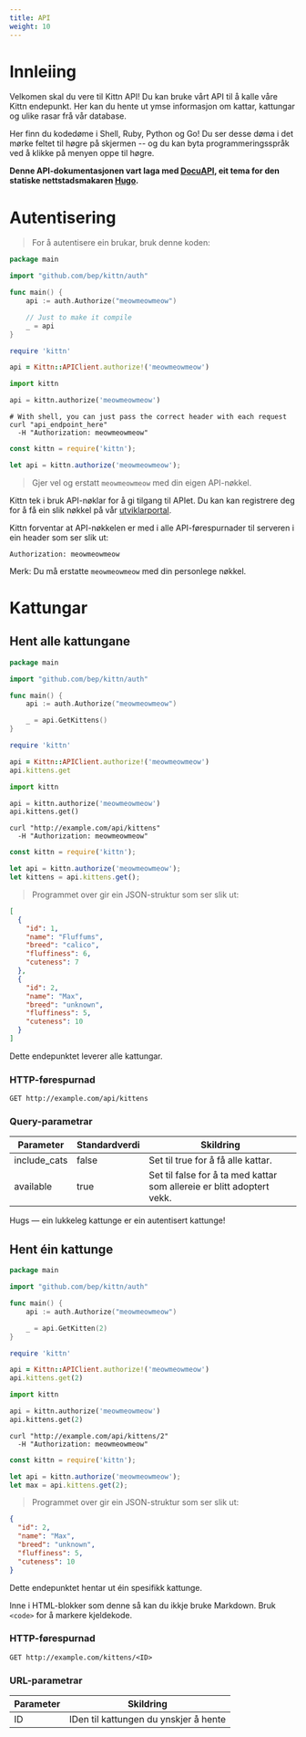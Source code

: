 ```yaml
---
title: API
weight: 10
---
```


# Innleiing

Velkomen skal du vere til Kittn API! Du kan bruke vårt API til å kalle våre Kittn endepunkt. Her kan du hente ut ymse informasjon om kattar, kattungar og ulike rasar frå vår database.

Her finn du kodedøme i Shell, Ruby, Python og Go! Du ser desse døma i det mørke feltet til høgre på skjermen -- og du kan byta programmeringsspråk ved å klikke på menyen oppe til høgre.

**Denne API-dokumentasjonen vart laga med  [DocuAPI](https://github.com/bep/docuapi/),  eit tema for den statiske nettstadsmakaren [Hugo](http://gohugo.io/).** 

# Autentisering

> For å autentisere ein brukar, bruk denne koden:

```go
package main

import "github.com/bep/kittn/auth"

func main() {
	api := auth.Authorize("meowmeowmeow")

	// Just to make it compile
	_ = api
}
```

```ruby
require 'kittn'

api = Kittn::APIClient.authorize!('meowmeowmeow')
```

```python
import kittn

api = kittn.authorize('meowmeowmeow')
```

```shell
# With shell, you can just pass the correct header with each request
curl "api_endpoint_here"
  -H "Authorization: meowmeowmeow"
```

```javascript
const kittn = require('kittn');

let api = kittn.authorize('meowmeowmeow');
```

> Gjer vel og erstatt `meowmeowmeow` med din eigen API-nøkkel.

Kittn tek i bruk API-nøklar for å gi tilgang til APIet. Du kan kan registrere deg for å få ein slik nøkkel på vår  [utviklarportal](http://example.com/developers).

Kittn forventar at API-nøkkelen er med i alle API-førespurnader til serveren i ein header som ser slik ut:

`Authorization: meowmeowmeow`

<aside class="notice">
Merk:  Du må erstatte <code>meowmeowmeow</code> med din personlege nøkkel.</aside>

# Kattungar

## Hent alle kattungane

```go
package main

import "github.com/bep/kittn/auth"

func main() {
	api := auth.Authorize("meowmeowmeow")

	_ = api.GetKittens()
}
```

```ruby
require 'kittn'

api = Kittn::APIClient.authorize!('meowmeowmeow')
api.kittens.get
```

```python
import kittn

api = kittn.authorize('meowmeowmeow')
api.kittens.get()
```

```shell
curl "http://example.com/api/kittens"
  -H "Authorization: meowmeowmeow"
```

```javascript
const kittn = require('kittn');

let api = kittn.authorize('meowmeowmeow');
let kittens = api.kittens.get();
```

> Programmet over gir ein JSON-struktur som ser slik ut:

```json
[
  {
    "id": 1,
    "name": "Fluffums",
    "breed": "calico",
    "fluffiness": 6,
    "cuteness": 7
  },
  {
    "id": 2,
    "name": "Max",
    "breed": "unknown",
    "fluffiness": 5,
    "cuteness": 10
  }
]
```

Dette endepunktet leverer alle kattungar.

### HTTP-førespurnad

`GET http://example.com/api/kittens`

### Query-parametrar

Parameter | Standardverdi | Skildring
--------- | ------- | -----------
include_cats | false | Set til true for å få alle kattar.
available | true | Set til false for å ta med kattar som allereie er blitt adoptert vekk.

<aside class="success">
Hugs — ein lukkeleg kattunge er ein autentisert kattunge!
</aside>

## Hent éin kattunge

```go
package main

import "github.com/bep/kittn/auth"

func main() {
	api := auth.Authorize("meowmeowmeow")

	_ = api.GetKitten(2)
}
```

```ruby
require 'kittn'

api = Kittn::APIClient.authorize!('meowmeowmeow')
api.kittens.get(2)
```

```python
import kittn

api = kittn.authorize('meowmeowmeow')
api.kittens.get(2)
```

```shell
curl "http://example.com/api/kittens/2"
  -H "Authorization: meowmeowmeow"
```

```javascript
const kittn = require('kittn');

let api = kittn.authorize('meowmeowmeow');
let max = api.kittens.get(2);
```

> Programmet over gir ein JSON-struktur som ser slik ut:

```json
{
  "id": 2,
  "name": "Max",
  "breed": "unknown",
  "fluffiness": 5,
  "cuteness": 10
}
```

Dette endepunktet hentar ut éin spesifikk kattunge.

<aside class="warning">Inne i HTML-blokker som denne så kan du ikkje bruke Markdown.  Bruk <code>&lt;code&gt;</code> for å markere kjeldekode.</aside>

### HTTP-førespurnad

`GET http://example.com/kittens/<ID>`

### URL-parametrar

Parameter | Skildring
--------- | -----------
ID | IDen til kattungen du ynskjer å hente

